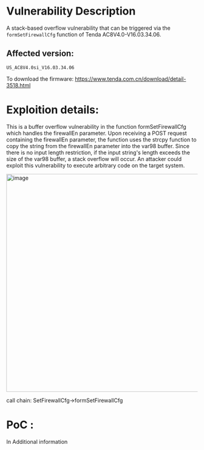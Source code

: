 # Vulnerability Description
A stack-based overflow vulnerability that can be triggered via the `formSetFirewallCfg` function of Tenda AC8V4.0-V16.03.34.06.
## Affected version:
`US_AC8V4.0si_V16.03.34.06` 

To download the firmware: https://www.tenda.com.cn/download/detail-3518.html

# Exploition details:

This is a buffer overflow vulnerability in the function formSetFirewallCfg which handles the firewallEn parameter. Upon receiving a POST request containing the firewallEn parameter, the function uses the strcpy function to copy the string from the firewallEn parameter into the var98 buffer. Since there is no input length restriction, if the input string's length exceeds the size of the var98 buffer, a stack overflow will occur. An attacker could exploit this vulnerability to execute arbitrary code on the target system.

<img width="574" alt="image" src="https://github.com/DDizzzy79/Tenda-CVE/assets/72267897/e77e01a9-7347-446f-bbec-77c9fae835ac">

call chain: SetFirewallCfg->formSetFirewallCfg

# PoC :
In Additional information
